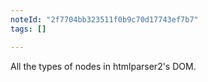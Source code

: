 ```yaml
---
noteId: "2f7704bb323511f0b9c70d17743ef7b7"
tags: []

---
```


All the types of nodes in htmlparser2's DOM.
